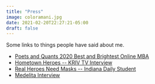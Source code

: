 ```yaml
---
title: "Press"
image: coloramani.jpg
date: 2021-02-20T22:27:21-05:00
draft: false
---
```


Some links to things people have said about me.
- [Poets and Quants 2020 Best and Brightest Online MBA](https://poetsandquants.com/2020/06/08/2020-best-brightest-online-mbas-amani-jambhekar-indiana-university-kelley/)
- [Hometown Heroes -- KRIV TV Interview](https://www.youtube.com/watch?v=yqvvXfbfWoU)
- [Real Heroes Need Masks -- Indiana Daily Student](https://www.idsnews.com/article/2020/04/kelley-school-of-business-realherosneedmasks-initiative-collects-mask-donations)
- [Medelita Interview](https://www.medelita.com/blog/interview-dr-amani-md-oncological-surgeon/)